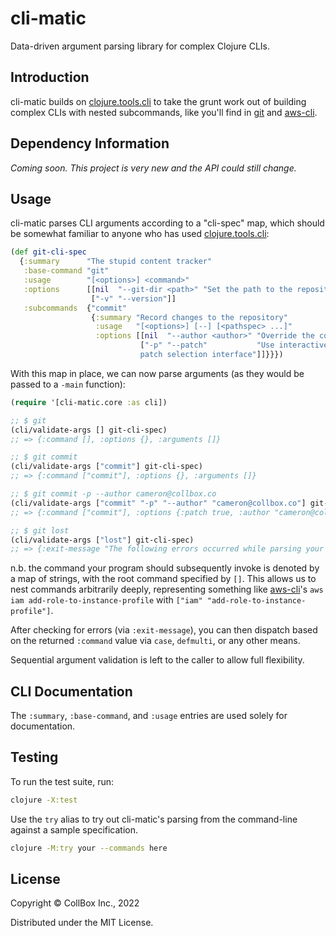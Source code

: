 # cli-matic

Data-driven argument parsing library for complex Clojure CLIs.

## Introduction

cli-matic builds on [clojure.tools.cli][] to take the grunt work out
of building complex CLIs with nested subcommands, like you'll find in
[git][] and [aws-cli][].

## Dependency Information

*Coming soon.  This project is very new and the API could still
change.*

## Usage

cli-matic parses CLI arguments according to a "cli-spec" map, which
should be somewhat familiar to anyone who has used
[clojure.tools.cli][]:

```clj
(def git-cli-spec
  {:summary      "The stupid content tracker"
   :base-command "git"
   :usage        "[<options>] <command>"
   :options      [[nil  "--git-dir <path>" "Set the path to the repository (\".git\" directory)"]
                  ["-v" "--version"]]
   :subcommands  {"commit"
                  {:summary "Record changes to the repository"
                   :usage   "[<options>] [--] [<pathspec> ...]"
                   :options [[nil  "--author <author>" "Override the commit author"]
                             ["-p" "--patch"           "Use interactive
                             patch selection interface"]]}}})
```

With this map in place, we can now parse arguments (as they would be
passed to a `-main` function):

```clj
(require '[cli-matic.core :as cli])

;; $ git
(cli/validate-args [] git-cli-spec)
;; => {:command [], :options {}, :arguments []}

;; $ git commit
(cli/validate-args ["commit"] git-cli-spec)
;; => {:command ["commit"], :options {}, :arguments []}

;; $ git commit -p --author cameron@collbox.co
(cli/validate-args ["commit" "-p" "--author" "cameron@collbox.co"] git-cli-spec)
;; => {:command ["commit"], :options {:patch true, :author "cameron@collbox.co"}, :arguments []}

;; $ git lost
(cli/validate-args ["lost"] git-cli-spec)
;; => {:exit-message "The following errors occurred while parsing your command:\n\nUnknown command: 'lost'"}
```

n.b. the command your program should subsequently invoke is denoted by
a map of strings, with the root command specified by `[]`.  This
allows us to nest commands arbitrarily deeply, representing something
like [aws-cli][]'s `aws iam add-role-to-instance-profile` with `["iam"
"add-role-to-instance-profile"]`.

After checking for errors (via `:exit-message`), you can then dispatch
based on the returned `:command` value via `case`, `defmulti`, or any
other means.

Sequential argument validation is left to the caller to allow full
flexibility.

## CLI Documentation

The `:summary`, `:base-command`, and `:usage` entries are used solely
for documentation.

## Testing

To run the test suite, run:

```sh
clojure -X:test
```

Use the `try` alias to try out cli-matic's parsing from the
command-line against a sample specification.

```sh
clojure -M:try your --commands here
```

## License

Copyright © CollBox Inc., 2022

Distributed under the MIT License.

[aws-cli]: https://aws.amazon.com/cli/
[clojure.tools.cli]: https://github.com/clojure/tools.cli
[git]: https://git-scm.com/
